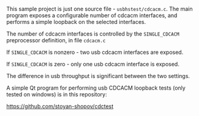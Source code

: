 This sample project is just one source file - `usbhstest/cdcacm.c`. The main program
exposes a configurable number of cdcacm interfaces, and performs a simple loopback
on the selected interfaces.

The number of cdcacm interfaces is controlled by the
`SINGLE_CDCACM` preprocessor definition, in file `cdcacm.c`

If `SINGLE_CDCACM` is nonzero - two usb cdcacm interfaces are
exposed.

If `SINGLE_CDCACM` is zero - only one usb cdcacm interface is exposed.

The difference in usb throughput is significant between the two settings.

A simple Qt program for performing usb CDCACM loopback tests (only tested on
windows) is in this repository:

https://github.com/stoyan-shopov/cdctest
